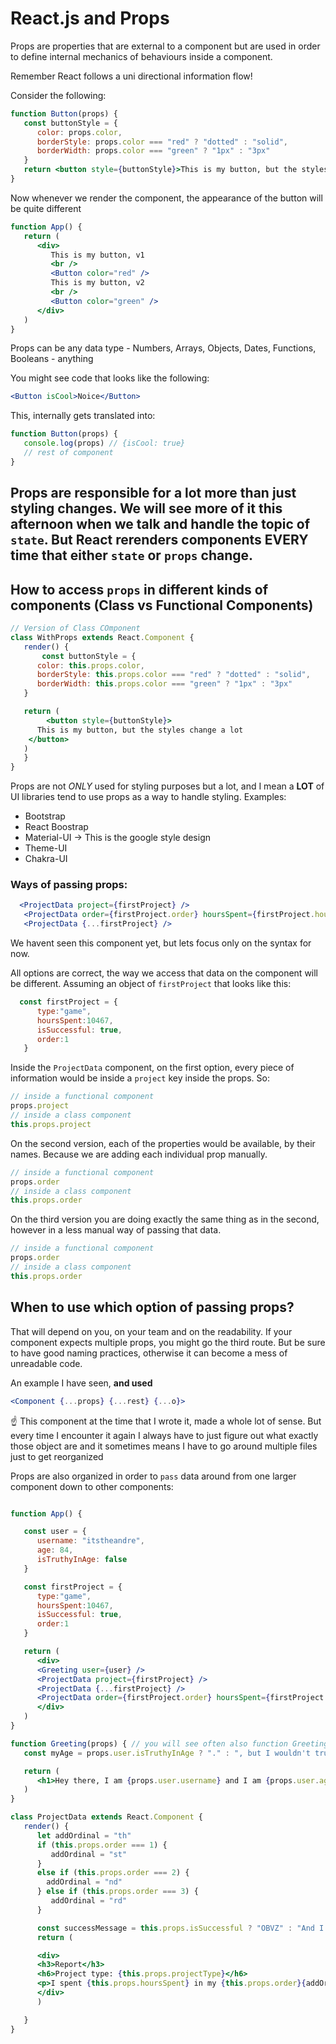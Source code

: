 # React.js and Props

Props are properties that are external to a component but are used in order to define internal mechanics of behaviours inside a component.

Remember React follows a uni directional information flow!

Consider the following:

```jsx
function Button(props) {
   const buttonStyle = {
      color: props.color,
      borderStyle: props.color === "red" ? "dotted" : "solid",
      borderWidth: props.color === "green" ? "1px" : "3px"
   }
   return <button style={buttonStyle}>This is my button, but the styles change a lot</button>
}
```

Now whenever we render the component, the appearance of the button will be quite different

```jsx
function App() {
   return (
      <div>
         This is my button, v1
         <br />
         <Button color="red" />
         This is my button, v2
         <br />
         <Button color="green" />
      </div>
   )
}

```

Props can be any data type - Numbers, Arrays, Objects, Dates, Functions, Booleans - anything

You might see code that looks like the following:

```jsx
<Button isCool>Noice</Button>
```

This, internally gets translated into:
```jsx
function Button(props) {
   console.log(props) // {isCool: true}
   // rest of component
}
```


## Props are responsible for a lot more than just styling changes. We will see more of it this afternoon when we talk and handle the topic of `state`. But React rerenders components EVERY time that either `state` or `props` change.

## How to access `props` in different kinds of components (Class vs Functional Components)

```jsx
// Version of Class COmponent
class WithProps extends React.Component {
   render() {
       const buttonStyle = {
      color: this.props.color,
      borderStyle: this.props.color === "red" ? "dotted" : "solid",
      borderWidth: this.props.color === "green" ? "1px" : "3px"
   }

   return (
        <button style={buttonStyle}>
      This is my button, but the styles change a lot
    </button>
   )
   }
}
```


Props are not *ONLY* used for styling purposes but a lot, and I mean a **LOT** of UI libraries tend to use props as a way to handle styling.
Examples:
- Bootstrap
- React Boostrap
- Material-UI -> This is the google style design
- Theme-UI
- Chakra-UI


### Ways of passing props:
```jsx
  <ProjectData project={firstProject} />
   <ProjectData order={firstProject.order} hoursSpent={firstProject.hoursSpent} isSuccessful={firstProject.isSuccessful} projectType={firstProject.type} />
   <ProjectData {...firstProject} />
```

We havent seen this component yet, but lets focus only on the syntax for now.

All options are correct, the way we access that data on the component will be different.
Assuming an object of `firstProject` that looks like this:
```js
  const firstProject = {
      type:"game",
      hoursSpent:10467,
      isSuccessful: true,
      order:1
   }
```

Inside the `ProjectData` component, on the first option, every piece of information would be inside a `project` key inside the props.
So: 
```js
// inside a functional component
props.project
// inside a class component
this.props.project
```

On the second version, each of the properties would be available, by their names. Because we are adding each individual prop manually.

```js
// inside a functional component
props.order
// inside a class component
this.props.order
```

On the third version you are doing exactly the same thing as in the second, however in a less manual way of passing that data.

```js
// inside a functional component
props.order
// inside a class component
this.props.order
```

## When to use which option of passing props?
That will depend on you, on your team and on the readability. If your component expects multiple props, you might go the third route. But be sure to have good naming practices, otherwise it can become a mess of unreadable code.

An example I have seen, **and used**

```jsx
<Component {...props} {...rest} {...o}>
```

☝️ This component at the time that I wrote it, made a whole lot of sense. But every time I encounter it again I always have to just figure out what exactly those object are and it sometimes means I have to go around multiple files just to get reorganized


Props are also organized in order to `pass` data around from one larger component down to other components:

```jsx

function App() {

   const user = {
      username: "itstheandre",
      age: 84,
      isTruthyInAge: false
   }

   const firstProject = {
      type:"game",
      hoursSpent:10467,
      isSuccessful: true,
      order:1
   }

   return (
      <div>
      <Greeting user={user} />
      <ProjectData project={firstProject} />
      <ProjectData {...firstProject} />
      <ProjectData order={firstProject.order} hoursSpent={firstProject.hoursSpent} isSuccessful={firstProject.isSuccessful} projectType={firstProject.type} />
      </div>
   )
}

function Greeting(props) { // you will see often also function Greeting({user}) {
   const myAge = props.user.isTruthyInAge ? "." : ", but I wouldn't trust myself, just saying"

   return (
      <h1>Hey there, I am {props.user.username} and I am {props.user.age}{myAge}</h1>
   )
}

class ProjectData extends React.Component {
   render() {
      let addOrdinal = "th"
      if (this.props.order === 1) {
         addOrdinal = "st"
      }
      else if (this.props.order === 2) {
        addOrdinal = "nd"
      } else if (this.props.order === 3) {
         addOrdinal = "rd"
      }

      const successMessage = this.props.isSuccessful ? "OBVZ" : "And I learned a lot, but could have done better"
      return (

      <div>
      <h3>Report</h3>
      <h6>Project type: {this.props.projectType}</h6>
      <p>I spent {this.props.hoursSpent} in my {this.props.order}{addOrdinal}. Was I tremendously successful? {successMessage}</p>
      </div>
      )

   }
}

```

